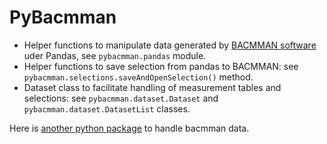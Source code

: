 # PyBacmman
- Helper functions to manipulate data generated by [BACMMAN software](https://github.com/jeanollion/bacmman) uder Pandas, see `pybacmman.pandas` module.
- Helper functions to save selection from pandas to BACMMAN: see `pybacmman.selections.saveAndOpenSelection()` method.
- Dataset class to facilitate handling of measurement tables and selections: see `pybacmman.dataset.Dataset` and `pybacmman.dataset.DatasetList` classes.

Here is [another python package](https://gitlab.com/MEKlab/pyberries) to handle bacmman data.
